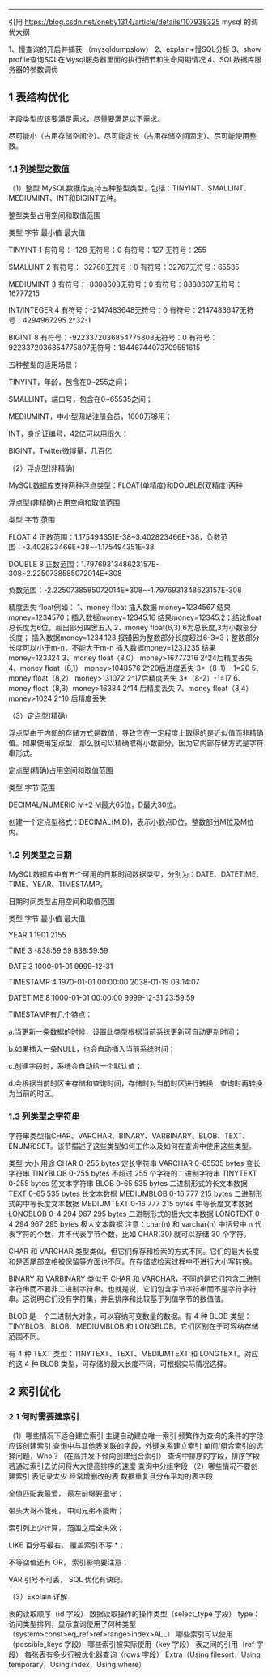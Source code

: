 

------

引用 https://blog.csdn.net/oneby1314/article/details/107938325
mysql 的调优大纲

1、慢查询的开启并捕获  （mysqldumpslow）
2、explain+慢SQL分析
3、show profile查询SQL在Mysql服务器里面的执行细节和生命周期情况
4、SQL数据库服务器的参数调优




## 1 表结构优化

字段类型应该要满足需求，尽量要满足以下需求。

尽可能小（占用存储空间少）、尽可能定长（占用存储空间固定）、尽可能使用整数。

### 1.1 列类型之数值
（1）整型
MySQL数据库支持五种整型类型，包括：TINYINT、SMALLINT、MEDIUMINT、INT和BIGINT五种。

整型类型占用空间和取值范围

类型      字节             最小值                               最大值

TINYINT     1   有符号：-128 无符号：0                    有符号：127 无符号：255

SMALLINT    2   有符号：-32768无符号：0                   有符号：32767无符号：65535

MEDIUMINT   3   有符号：-8388608无符号：0                 有符号：8388607无符号：16777215

INT/INTEGER 4   有符号：-2147483648无符号：0              有符号：2147483647无符号：4294967295  2^32-1

BIGINT      8   有符号：-9223372036854775808无符号：0     有符号：9223372036854775807无符号：18446744073709551615

五种整型的适用场景：

TINYINT，年龄，包含在0~255之间；

SMALLINT，端口号，包含在0~65535之间；

MEDIUMINT，中小型网站注册会员，1600万够用；

INT，身份证编号，42亿可以用很久；

BIGINT，Twitter微博量，几百亿

（2）浮点型(非精确)

MySQL数据库支持两种浮点类型：FLOAT(单精度)和DOUBLE(双精度)两种

浮点型(非精确)占用空间和取值范围

类型 字节 范围

FLOAT 4 正数范围：1.175494351E-38~3.402823466E+38，负数范围：-3.402823466E+38~-1.175494351E-38

DOUBLE 8 正数范围：1.7976931348623157E-308~2.2250738585072014E+308

负数范围：-2.2250738585072014E+308~-1.7976931348623157E-308

精度丢失
float例如：
1、money float  插入数据 money=1234567  结果money=1234570；插入数据money=12345.16 结果money=12345.2；结论float总长度为6位，超出部分四舍五入
2、money float(6,3) 6为总长度,3为小数部分长度； 
插入数据money=1234.123 报错因为整数部分长度超过6-3=3；整数部分长度可以小于m-n，不能大于m-n
插入数据money=123.1235 结果money=123.124
3、money float（8,0） money>16777216  2^24后精度丢失
4、money float（8,1） money>1048576  2^20后进度丢失 3*（8-1）-1=20
5、money float（8,2） money>131072  2^17后精度丢失 3*（8-2）-1=17
6、money float（8,3）money>16384  2^14 后精度丢失
7、money float（8,4）money>1024  2^10 后精度丢失

（3）定点型(精确)

浮点型由于内部的存储方式是数值，导致它在一定程度上取得的是近似值而非精确值。如果使用定点型，那么就可以精确取得小数部分，因为它内部存储方式是字符串形式。

定点型(精确)占用空间和取值范围

类型 字节 范围

DECIMAL/NUMERIC M+2 M最大65位，D最大30位。

创建一个定点型格式：DECIMAL(M,D)，表示小数点D位，整数部分M位及M位内。

### 1.2 列类型之日期

MySQL数据库中有五个可用的日期时间数据类型，分别为：DATE、DATETIME、TIME、YEAR、TIMESTAMP。

日期时间类型占用空间和取值范围

类型 字节 最小值 最大值

YEAR 1 1901 2155

TIME 3 -838:59:59 838:59:59

DATE 3 1000-01-01 9999-12-31

TIMESTAMP 4 1970-01-01 00:00:00 2038-01-19 03:14:07

DATETIME 8 1000-01-01 00:00:00 9999-12-31 23:59:59

TIMESTAMP有几个特点：

a.当更新一条数据的时候，设置此类型根据当前系统更新可自动更新时间；

b.如果插入一条NULL，也会自动插入当前系统时间；

c.创建字段时，系统会自动给一个默认值；

d.会根据当前时区来存储和查询时间，存储时对当前时区进行转换，查询时再转换为当前的时区。

### 1.3 列类型之字符串
字符串类型指CHAR、VARCHAR、BINARY、VARBINARY、BLOB、TEXT、ENUM和SET。该节描述了这些类型如何工作以及如何在查询中使用这些类型。

类型	       大小	                  用途
CHAR	    0-255 bytes	            定长字符串
VARCHAR	    0-65535 bytes	        变长字符串
TINYBLOB	0-255 bytes	            不超过 255 个字符的二进制字符串
TINYTEXT	0-255 bytes	            短文本字符串
BLOB	    0-65 535 bytes	        二进制形式的长文本数据
TEXT	    0-65 535 bytes	        长文本数据
MEDIUMBLOB	0-16 777 215 bytes	    二进制形式的中等长度文本数据
MEDIUMTEXT	0-16 777 215 bytes	    中等长度文本数据
LONGBLOB	0-4 294 967 295 bytes	二进制形式的极大文本数据
LONGTEXT	0-4 294 967 295 bytes	极大文本数据
注意：char(n) 和 varchar(n) 中括号中 n 代表字符的个数，并不代表字节个数，比如 CHAR(30) 就可以存储 30 个字符。

CHAR 和 VARCHAR 类型类似，但它们保存和检索的方式不同。它们的最大长度和是否尾部空格被保留等方面也不同。在存储或检索过程中不进行大小写转换。

BINARY 和 VARBINARY 类似于 CHAR 和 VARCHAR，不同的是它们包含二进制字符串而不要非二进制字符串。也就是说，它们包含字节字符串而不是字符字符串。这说明它们没有字符集，并且排序和比较基于列值字节的数值值。

BLOB 是一个二进制大对象，可以容纳可变数量的数据。有 4 种 BLOB 类型：TINYBLOB、BLOB、MEDIUMBLOB 和 LONGBLOB。它们区别在于可容纳存储范围不同。

有 4 种 TEXT 类型：TINYTEXT、TEXT、MEDIUMTEXT 和 LONGTEXT。对应的这 4 种 BLOB 类型，可存储的最大长度不同，可根据实际情况选择。

## 2 索引优化

### 2.1 何时需要建索引
（1）哪些情况下适合建立索引
主键自动建立唯一索引
频繁作为查询的条件的字段应该创建索引
查询中与其他表关联的字段，外键关系建立索引
单间/组合索引的选择问题，Who？（在高并发下倾向创建组合索引）
查询中排序的字段，排序字段若通过索引去访问将大大提高排序的速度
查询中分组字段
（2）哪些情况不要创建索引
表记录太少
经常增删改的表
数据重复且分布平均的表字段

全值匹配我最爱， 最左前缀要遵守；

带头大哥不能死， 中间兄弟不能断；

索引列上少计算， 范围之后全失效；

LIKE 百分写最右， 覆盖索引不写 *；

不等空值还有 OR， 索引影响要注意；

VAR 引号不可丢， SQL 优化有诀窍。

（3）Explain 详解

表的读取顺序（id 字段）
数据读取操作的操作类型（select_type 字段）
type：访问类型排列，显示查询使用了何种类型（system>const>eq_ref>ref>range>index>ALL）
哪些索引可以使用（possible_keys 字段）
哪些索引被实际使用（key 字段）
表之间的引用（ref 字段）
每张表有多少行被优化器查询（rows 字段）
Extra（Using filesort，Using temporary，Using index，Using where）
